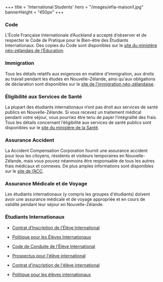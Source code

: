 +++
title = 'International Students'
hero = "/images/efia-maison1.jpg"
bannerHeight = "450px"
+++

### Code
L’École Française Internationale d’Auckland a accepté d’observer et de respecter le Code de Pratique pour le Bien-être des Étudiants Internationaux. Des copies du Code sont disponibles sur le [site du ministère néo-zélandais de l’Éducation](https://www2.nzqa.govt.nz/tertiary/the-code/).

### Immigration
Tous les détails relatifs aux exigences en matière d'immigration, aux droits au travail pendant les études en Nouvelle-Zélande, ainsi qu'aux obligations de déclaration sont disponibles sur le [site de l’immigration néo-zélandaise](https://www.immigration.govt.nz).

### Éligibilité aux Services de Santé
La plupart des étudiants internationaux n’ont pas droit aux services de santé publics en Nouvelle-Zélande. Si vous recevez un traitement médical pendant votre séjour, vous pourriez être tenu de payer l’intégralité des frais. Tous les détails concernant l’éligibilité aux services de santé publics sont disponibles sur le [site du ministère de la Santé](https://www.health.govt.nz/).

### Assurance Accident
La Accident Compensation Corporation fournit une assurance accident pour tous les citoyens, résidents et visiteurs temporaires en Nouvelle-Zélande, mais vous pouvez néanmoins être responsable de tous les autres frais médicaux et connexes. De plus amples informations sont disponibles sur le [site de l’ACC](https://www.acc.co.nz).

### Assurance Médicale et de Voyage
Les étudiants internationaux (y compris les groupes d'étudiants) doivent avoir une assurance médicale et de voyage appropriée et en cours de validité pendant leur séjour en Nouvelle-Zélande.

### Étudiants Internationaux
* [Contrat d’Inscription de l’Élève International](https://www.churchillpark.school.nz/site_files/13884/upload_files/2025%20International%20Enrolment%20Form%20FV.pdf?dl=1)
* [Politique pour les Élèves Internationaux](https://www.churchillpark.school.nz/site_files/13884/upload_files/FeesforInternationalStudents.pdf?dl=1)
* [Code de Conduite de l’Élève International](https://www.google.com)


* [Prospectus pour l'élève international](/efia_international_prospectus_april_2025.pdf)
* [Contrat d'inscription de l'élève international](/efia_international_student_enrolment_contract_april_2025.pdf)
* [Politique pour les élèves internationaux](/efia_international_student_policy_april_2025.pdf)

